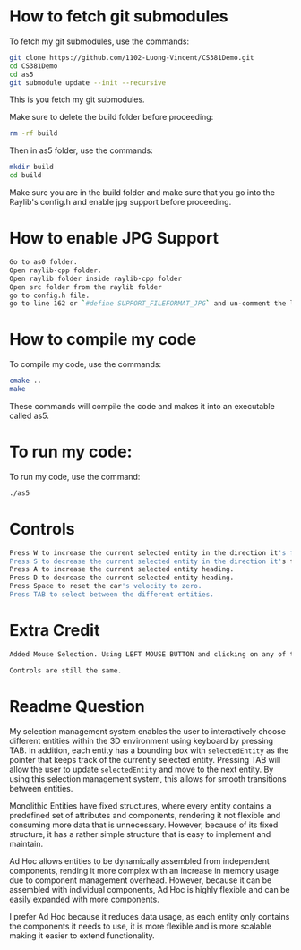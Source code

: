# How to fetch git submodules
To fetch my git submodules, use the commands:
```bash
git clone https://github.com/1102-Luong-Vincent/CS381Demo.git
cd CS381Demo
cd as5
git submodule update --init --recursive
```
This is you fetch my git submodules.

Make sure to delete the build folder before proceeding:
```bash
rm -rf build
```
Then in as5 folder, use the commands:
```bash
mkdir build
cd build
```
Make sure you are in the build folder and make sure that you go into the Raylib's config.h and enable jpg support before proceeding. 

# How to enable JPG Support
```bash
Go to as0 folder.
Open raylib-cpp folder.
Open raylib folder inside raylib-cpp folder
Open src folder from the raylib folder
go to config.h file.
go to line 162 or `#define SUPPORT_FILEFORMAT_JPG` and un-comment the line to enable jpg support
```

# How to compile my code 
To compile my code, use the commands:
```bash
cmake ..
make
```
These commands will compile the code and makes it into an executable called as5.

# To run my code:
To run my code, use the command:
```bash
./as5
```

# Controls
```bash
Press W to increase the current selected entity in the direction it's facing.
Press S to decrease the current selected entity in the direction it's facing.
Press A to increase the current selected entity heading.
Press D to decrease the current selected entity heading.
Press Space to reset the car's velocity to zero.
Press TAB to select between the different entities.
```

# Extra Credit
```bash
Added Mouse Selection. Using LEFT MOUSE BUTTON and clicking on any of the models will select and choose that entity for you to control. 

Controls are still the same.
```
# Readme Question
My selection management system enables the user to interactively choose different entities within the 3D environment using keyboard by pressing TAB. In addition, each entity has a bounding box with `selectedEntity` as the pointer that keeps track of the currently selected entity. Pressing TAB will allow the user to update `selectedEntity` and move to the next entity. By using this selection management system, this allows for smooth transitions between entities.

Monolithic Entities have fixed structures, where every entity contains a predefined set of attributes and components, rendering it not flexible and consuming more data that is unnecessary. However, because of its fixed structure, it has a rather simple structure that is easy to implement and maintain.

Ad Hoc allows entities to be dynamically assembled from independent components, rending it more complex with an increase in memory usage due to component management overhead. However, because it can be assembled with individual components, Ad Hoc is highly flexible and can be easily expanded with more components.

I prefer Ad Hoc because it reduces data usage, as each entity only contains the components it needs to use, it is more flexible and is more scalable making it easier to extend functionality. 